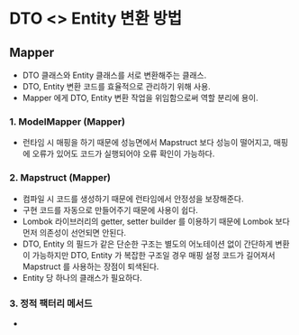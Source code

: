 DTO <> Entity 변환 방법
======================

## Mapper
- DTO 클래스와 Entity 클래스를 서로 변환해주는 클래스.
- DTO, Entity 변환 코드를 효율적으로 관리하기 위해 사용.
- Mapper 에게 DTO, Entity 변환 작업을 위임함으로써 역할 분리에 용이.

### 1. ModelMapper (Mapper)
- 런타임 시 매핑을 하기 때문에 성능면에서 Mapstruct 보다 성능이 떨어지고, 매핑에 오류가 있어도 코드가 실행되어야 오류 확인이 가능하다.

### 2. Mapstruct (Mapper)
- 컴파일 시 코드를 생성하기 때문에 런타임에서 안정성을 보장해준다.
- 구현 코드를 자동으로 만들어주기 때문에 사용이 쉽다.
- Lombok 라이브러리의 getter, setter builder 를 이용하기 때문에 Lombok 보다 먼저 의존성이 선언되면 안된다.
- DTO, Entity 의 필드가 같은 단순한 구조는 별도의 어노테이션 없이 간단하게 변환이 가능하지만 DTO, Entity 가 복잡한 구조일 경우 매핑 설정 코드가 길어져서 Mapstruct 를 사용하는 장점이 퇴색된다.
- Entity 당 하나의 클래스가 필요하다.

### 3. 정적 팩터리 메서드
- 